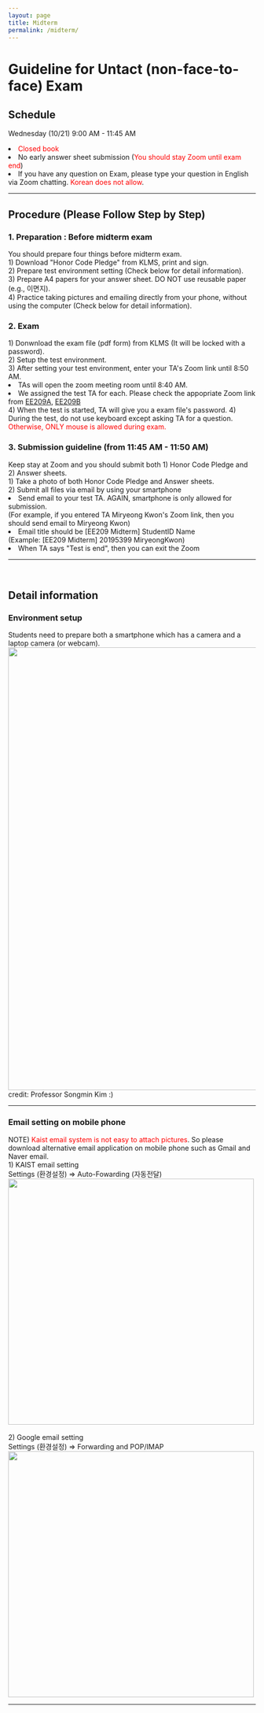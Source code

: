 ```yaml
---
layout: page
title: Midterm
permalink: /midterm/
---
```


<h1>Guideline for Untact (non-face-to-face) Exam</h1>
<h2 class="ui dividing header">Schedule</h2>
<p>Wednesday (10/21) 9:00 AM - 11:45 AM </p>
<li><font color="#FF0000">Closed book</font></li>
<li>No early answer sheet submission (<font color="#FF0000">You should stay Zoom until exam end</font>)</li>
<li>If you have any question on Exam, please type your question in English via Zoom chatting. <font color="#FF0000">Korean does not allow</font>.</li>
<hr>

<h2 class="ui dividing header">Procedure (Please Follow Step by Step)</h2>
<h3>1. Preparation : Before midterm exam</h3>
You should prepare four things before midterm exam.<br>
1) Download "Honor Code Pledge" from KLMS, print and sign.<br>
2) Prepare test environment setting (Check below for detail information).<br>
3) Prepare A4 papers for your answer sheet. DO NOT use reusable paper (e.g., 이면지).<br>
4) Practice taking pictures and emailing directly from your phone, without using the computer (Check below for detail information).
<br>

<h3>2. Exam</h3>
1) Donwnload the exam file (pdf form) from KLMS (It will be locked with a password). <br>
2) Setup the test environment. <br>
3) After setting your test environment, enter your TA's Zoom link until 8:50 AM. <br>
   <li>TAs will open the zoom meeting room until 8:40 AM.</li>
   <li>We assigned the test TA for each. Please check the appopriate Zoom link from <a href="https://docs.google.com/spreadsheets/d/188zLJHcK8_qC2N82E6ZH-GRXCtziiRR9F2XZ0F-Ce1s/edit?usp=sharing">EE209A</a>, <a href="https://docs.google.com/spreadsheets/d/1k5bjKfVW7-JoOXM2feHgoXcOYzUXDodpMrPbImDG3Yc/edit?usp=sharing">EE209B</a></li>
4) When the test is started, TA will give you a exam file's password. 
4) During the test, do not use keyboard except asking TA for a question. <font color="#FF0000">Otherwise, ONLY mouse is allowed during exam.</font>
<br>

<h3>3. Submission guideline (from 11:45 AM - 11:50 AM)</h3>
Keep stay at Zoom and you should submit both 1) Honor Code Pledge and 2) Answer sheets.<br>
1) Take a photo of both Honor Code Pledge and Answer sheets. <br>
2) Submit all files via email by using your smartphone
<li> Send email to your test TA. AGAIN, smartphone is only allowed for submission. <br>(For example, if you entered TA Miryeong Kwon's Zoom link, then you should send email to Miryeong Kwon)</li>
<li> Email title should be [EE209 Midterm] StudentID Name <br>
(Example: [EE209 Midterm] 20195399 MiryeongKwon)</li>
<li>When TA says "Test is end", then you can exit the Zoom</li>

<hr><br>

<h2 class="ui dividing header">Detail information</h2>
<h3>Environment setup</h3>
Students need to prepare both a smartphone which has a camera and a laptop camera (or webcam).<br>
<img src="../exam/setup_ver2.jpg" width=900><br>
credit: Professor Songmin Kim :)
<hr>
<h3>Email setting on mobile phone</h3>
NOTE) <font color="#FF0000">Kaist email system is not easy to attach pictures</font>.
So please download alternative email application on mobile phone such as Gmail and Naver email.<br>
1) KAIST email setting <br>
   Settings (환경설정) => Auto-Fowarding (자동전달) <br>
   <img src="../exam/email1.png" width=500><br>
   <br>
2) Google email setting <br>
   Settings (환경설정) => Forwarding and POP/IMAP <br>
   <img src="../exam/email2.png" width=500><br>

<hr>
<br>
<br>